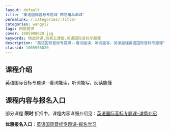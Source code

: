 ```yaml
---
layout: default
title: '英语国际音标专题课-网易精品单课'
permalink: /:categories/:title/
categories: wangyi2
tags: 网易提供
cover: 1005908020.jpg
keywords: 精选网课,网易云课堂,英语国际音标专题课
description: "英语国际音标专题课--看词能读，听词能写，阅读能懂英语国际音标专题课"
classid: 1005908020
---
```


## 课程介绍

英语国际音标专题课--看词能读，听词能写，阅读能懂

## 课程内容与报名入口

部分课程 **限时** 折扣中，课程内容详细介绍见：[英语国际音标专题课-详情介绍](https://study.163.com/course/introduction/1005908020.htm?share=1&shareId=1025206652&utm_campaign=share&utm_medium=iphoneShare&utm_source=&utm_u=1025206652)

**优惠报名入口**：[英语国际音标专题课-报名学习](https://study.163.com/course/introduction/1005908020.htm?share=1&shareId=1025206652&utm_campaign=share&utm_medium=iphoneShare&utm_source=&utm_u=1025206652)

